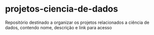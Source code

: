 # projetos-ciencia-de-dados
Repositório destinado a organizar os projetos relacionados a ciência de dados, contendo nome, descrição e link para acesso
